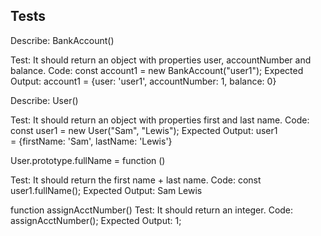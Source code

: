 ## Tests
Describe: BankAccount()

Test: It should return an object with properties user, accountNumber and balance.
Code: const account1 = new BankAccount("user1");
Expected Output: account1 = {user: 'user1', accountNumber: 1, balance: 0}

Describe: User()

Test: It should return an object with properties first and last name.
Code: const user1 = new User("Sam", "Lewis");
Expected Output: user1 = {firstName: 'Sam', lastName: 'Lewis'}

User.prototype.fullName = function ()

Test: It should return the first name + last name.
Code: const user1.fullName();
Expected Output: Sam Lewis

function assignAcctNumber()
Test: It should return an integer.
Code: assignAcctNumber();
Expected Output: 1; 